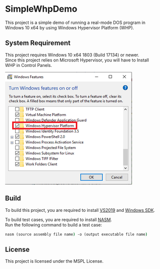 # SimpleWhpDemo
This project is a simple demo of running a real-mode DOS program in Windows 10 x64 by using Windows Hypervisor Platform (WHP).

## System Requirement
This project requires Windows 10 x64 1803 (Build 17134) or newer. \
Since this project relies on Microsoft Hypervisor, you will have to Install WHP in Control Panels.

![WHP in Control Panel](Capture.PNG)

## Build
To build this project, you are required to install [VS2019](https://visualstudio.microsoft.com/) and [Windows SDK](https://developer.microsoft.com/en-us/windows/downloads/windows-10-sdk/).

To build test cases, you are required to install [NASM](https://nasm.us/). \
Run the following command to build a test case:
```bat
nasm (source assembly file name) -o (output executable file name)
```

## License
This project is licensed under the MSPL License.